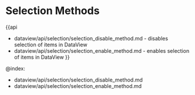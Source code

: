 Selection Methods
=========

{{api

- dataview/api/selection/selection_disable_method.md - disables selection of items in DataView
- dataview/api/selection/selection_enable_method.md - enables selection of items in DataView
}}

@index:
- dataview/api/selection/selection_disable_method.md
- dataview/api/selection/selection_enable_method.md
